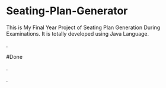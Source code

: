 # Seating-Plan-Generator

This is My Final Year Project of Seating Plan Generation During Examinations. It is totally developed using Java Language.






















































































































































































































.





















































#Done










































































































.




































































































































































































































































































































































































































































































.







































